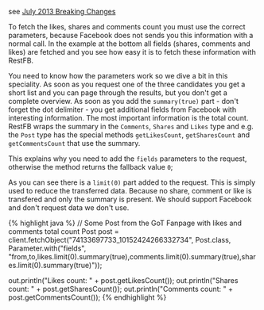 see <a target="_blank" href="https://developers.facebook.com/docs/apps/migrations/completed-changes#july_2013" class="badge badge-primary">July 2013 Breaking Changes</a>

To fetch the likes, shares and comments count you must use the correct parameters, because Facebook does not sends you this information with a normal call. In the example at the bottom all fields (shares, comments and likes) are fetched and you see how easy it is to fetch these information with RestFB.

You need to know how the parameters work so we dive a bit in this speciality. As soon as you request one of the three candidates you get a short list and you can page through the results, but you don't get a complete overview. As soon as you add the `summary(true)` part - don't forget the dot delimiter - you get additional fields from Facebook with interesting information. The most important information is the total count. RestFB wraps the summary in the `Comments`, `Shares` and `Likes` type and e.g. the `Post` type has the special methods `getLikesCount`, `getSharesCount` and `getCommentsCount` that use the summary.

This explains why you need to add the `fields` parameters to the request, otherwise the method returns the fallback value `0`;

As you can see there is a `limit(0)` part added to the request. This is simply used to reduce the transferred data. Because no share, comment or like is transfered and only the summary is present. We should support Facebook and don't request data we don't use. 

{% highlight java %}
// Some Post from the GoT Fanpage with likes and comments total count
Post post = client.fetchObject("74133697733_10152424266332734",
  Post.class,
  Parameter.with("fields", "from,to,likes.limit(0).summary(true),comments.limit(0).summary(true),shares.limit(0).summary(true)"));

out.println("Likes count: " + post.getLikesCount());
out.println("Shares count: " + post.getSharesCount());
out.println("Comments count: " + post.getCommentsCount());
{% endhighlight %}